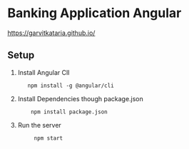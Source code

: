 # Banking Application Angular

https://garvitkataria.github.io/
## Setup

1. Install Angular ClI

          npm install -g @angular/cli


2. Install Dependencies though package.json

           npm install package.json

3. Run the server

            npm start
